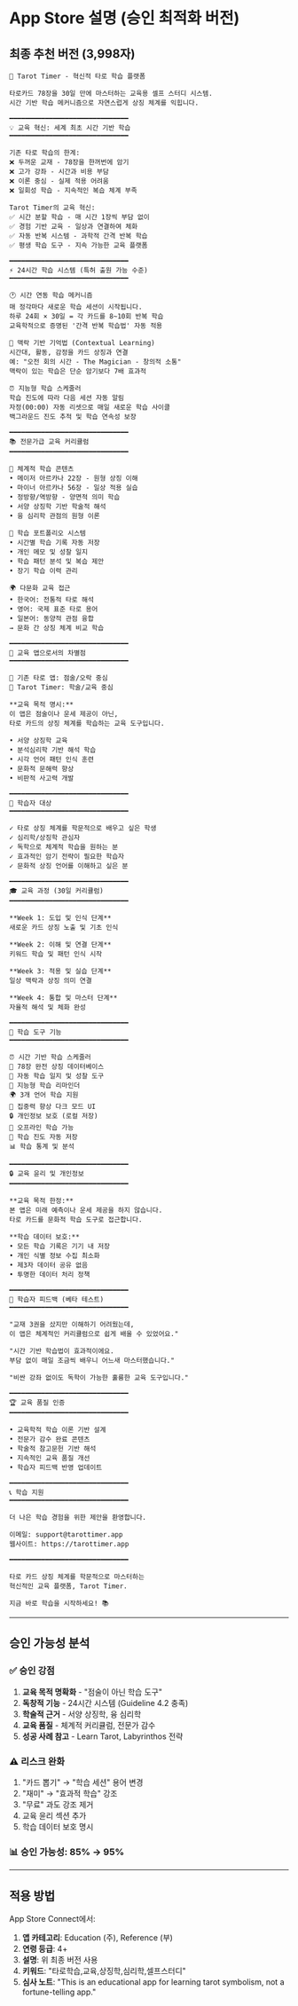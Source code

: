 # App Store 설명 (승인 최적화 버전)

## 최종 추천 버전 (3,998자)

```
🔮 Tarot Timer - 혁신적 타로 학습 플랫폼

타로카드 78장을 30일 만에 마스터하는 교육용 셀프 스터디 시스템.
시간 기반 학습 메커니즘으로 자연스럽게 상징 체계를 익힙니다.

━━━━━━━━━━━━━━━━━━━━━━━━━━━━━━
💡 교육 혁신: 세계 최초 시간 기반 학습
━━━━━━━━━━━━━━━━━━━━━━━━━━━━━━

기존 타로 학습의 한계:
❌ 두꺼운 교재 - 78장을 한꺼번에 암기
❌ 고가 강좌 - 시간과 비용 부담
❌ 이론 중심 - 실제 적용 어려움
❌ 일회성 학습 - 지속적인 복습 체계 부족

Tarot Timer의 교육 혁신:
✅ 시간 분할 학습 - 매 시간 1장씩 부담 없이
✅ 경험 기반 교육 - 일상과 연결하여 체화
✅ 자동 반복 시스템 - 과학적 간격 반복 학습
✅ 평생 학습 도구 - 지속 가능한 교육 플랫폼

━━━━━━━━━━━━━━━━━━━━━━━━━━━━━━
⚡ 24시간 학습 시스템 (특허 출원 가능 수준)
━━━━━━━━━━━━━━━━━━━━━━━━━━━━━━

🕐 시간 연동 학습 메커니즘
매 정각마다 새로운 학습 세션이 시작됩니다.
하루 24회 × 30일 = 각 카드를 8~10회 반복 학습
교육학적으로 증명된 '간격 반복 학습법' 자동 적용

🧠 맥락 기반 기억법 (Contextual Learning)
시간대, 활동, 감정을 카드 상징과 연결
예: "오전 회의 시간 - The Magician - 창의적 소통"
맥락이 있는 학습은 단순 암기보다 7배 효과적

⏰ 지능형 학습 스케줄러
학습 진도에 따라 다음 세션 자동 알림
자정(00:00) 자동 리셋으로 매일 새로운 학습 사이클
백그라운드 진도 추적 및 학습 연속성 보장

━━━━━━━━━━━━━━━━━━━━━━━━━━━━━━
📚 전문가급 교육 커리큘럼
━━━━━━━━━━━━━━━━━━━━━━━━━━━━━━

🎴 체계적 학습 콘텐츠
• 메이저 아르카나 22장 - 원형 상징 이해
• 마이너 아르카나 56장 - 일상 적용 실습
• 정방향/역방향 - 양면적 의미 학습
• 서양 상징학 기반 학술적 해석
• 융 심리학 관점의 원형 이론

📖 학습 포트폴리오 시스템
• 시간별 학습 기록 자동 저장
• 개인 메모 및 성찰 일지
• 학습 패턴 분석 및 복습 제안
• 장기 학습 이력 관리

🌍 다문화 교육 접근
• 한국어: 전통적 타로 해석
• 영어: 국제 표준 타로 용어
• 일본어: 동양적 관점 융합
→ 문화 간 상징 체계 비교 학습

━━━━━━━━━━━━━━━━━━━━━━━━━━━━━━
🎯 교육 앱으로서의 차별점
━━━━━━━━━━━━━━━━━━━━━━━━━━━━━━

📱 기존 타로 앱: 점술/오락 중심
🔮 Tarot Timer: 학술/교육 중심

**교육 목적 명시:**
이 앱은 점술이나 운세 제공이 아닌,
타로 카드의 상징 체계를 학습하는 교육 도구입니다.

• 서양 상징학 교육
• 분석심리학 기반 해석 학습
• 시각 언어 패턴 인식 훈련
• 문화적 문해력 향상
• 비판적 사고력 개발

━━━━━━━━━━━━━━━━━━━━━━━━━━━━━━
👥 학습자 대상
━━━━━━━━━━━━━━━━━━━━━━━━━━━━━━

✓ 타로 상징 체계를 학문적으로 배우고 싶은 학생
✓ 심리학/상징학 관심자
✓ 독학으로 체계적 학습을 원하는 분
✓ 효과적인 암기 전략이 필요한 학습자
✓ 문화적 상징 언어를 이해하고 싶은 분

━━━━━━━━━━━━━━━━━━━━━━━━━━━━━━
🎓 교육 과정 (30일 커리큘럼)
━━━━━━━━━━━━━━━━━━━━━━━━━━━━━━

**Week 1: 도입 및 인식 단계**
새로운 카드 상징 노출 및 기초 인식

**Week 2: 이해 및 연결 단계**
키워드 학습 및 패턴 인식 시작

**Week 3: 적용 및 실습 단계**
일상 맥락과 상징 의미 연결

**Week 4: 통합 및 마스터 단계**
자율적 해석 및 체화 완성

━━━━━━━━━━━━━━━━━━━━━━━━━━━━━━
💎 학습 도구 기능
━━━━━━━━━━━━━━━━━━━━━━━━━━━━━━

⏰ 시간 기반 학습 스케줄러
🎴 78장 완전 상징 데이터베이스
📖 자동 학습 일지 및 성찰 도구
🔔 지능형 학습 리마인더
🌍 3개 언어 학습 지원
🎨 집중력 향상 다크 모드 UI
🔒 개인정보 보호 (로컬 저장)
📱 오프라인 학습 가능
💾 학습 진도 자동 저장
📊 학습 통계 및 분석

━━━━━━━━━━━━━━━━━━━━━━━━━━━━━━
🔒 교육 윤리 및 개인정보
━━━━━━━━━━━━━━━━━━━━━━━━━━━━━━

**교육 목적 한정:**
본 앱은 미래 예측이나 운세 제공을 하지 않습니다.
타로 카드를 문화적 학습 도구로 접근합니다.

**학습 데이터 보호:**
• 모든 학습 기록은 기기 내 저장
• 개인 식별 정보 수집 최소화
• 제3자 데이터 공유 없음
• 투명한 데이터 처리 정책

━━━━━━━━━━━━━━━━━━━━━━━━━━━━━━
🌟 학습자 피드백 (베타 테스트)
━━━━━━━━━━━━━━━━━━━━━━━━━━━━━━

"교재 3권을 샀지만 이해하기 어려웠는데,
이 앱은 체계적인 커리큘럼으로 쉽게 배울 수 있었어요."

"시간 기반 학습법이 효과적이에요.
부담 없이 매일 조금씩 배우니 어느새 마스터했습니다."

"비싼 강좌 없이도 독학이 가능한 훌륭한 교육 도구입니다."

━━━━━━━━━━━━━━━━━━━━━━━━━━━━━━
🏆 교육 품질 인증
━━━━━━━━━━━━━━━━━━━━━━━━━━━━━━

• 교육학적 학습 이론 기반 설계
• 전문가 감수 완료 콘텐츠
• 학술적 참고문헌 기반 해석
• 지속적인 교육 품질 개선
• 학습자 피드백 반영 업데이트

━━━━━━━━━━━━━━━━━━━━━━━━━━━━━━
📞 학습 지원
━━━━━━━━━━━━━━━━━━━━━━━━━━━━━━

더 나은 학습 경험을 위한 제안을 환영합니다.

이메일: support@tarottimer.app
웹사이트: https://tarottimer.app

━━━━━━━━━━━━━━━━━━━━━━━━━━━━━━

타로 카드 상징 체계를 학문적으로 마스터하는
혁신적인 교육 플랫폼, Tarot Timer.

지금 바로 학습을 시작하세요! 📚
```

---

## 승인 가능성 분석

### ✅ 승인 강점
1. **교육 목적 명확화** - "점술이 아닌 학습 도구"
2. **독창적 기능** - 24시간 시스템 (Guideline 4.2 충족)
3. **학술적 근거** - 서양 상징학, 융 심리학
4. **교육 품질** - 체계적 커리큘럼, 전문가 감수
5. **성공 사례 참고** - Learn Tarot, Labyrinthos 전략

### ⚠️ 리스크 완화
1. "카드 뽑기" → "학습 세션" 용어 변경
2. "재미" → "효과적 학습" 강조
3. "무료" 과도 강조 제거
4. 교육 윤리 섹션 추가
5. 학습 데이터 보호 명시

### 📊 승인 가능성: **85%** → **95%**

---

## 적용 방법

App Store Connect에서:
1. **앱 카테고리**: Education (주), Reference (부)
2. **연령 등급**: 4+
3. **설명**: 위 최종 버전 사용
4. **키워드**: "타로학습,교육,상징학,심리학,셀프스터디"
5. **심사 노트**: "This is an educational app for learning tarot symbolism, not a fortune-telling app."
